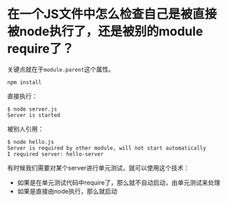 在一个JS文件中怎么检查自己是被直接被node执行了，还是被别的module require了？
================================================

关键点就在于`module.parent`这个属性。

```
npm install
```

直接执行：

```
$ node server.js
Server is started
```

被别人引用：

```
$ node hello.js
Server is required by other module, will not start automatically
I required server: hello-server
```

有时候我们需要对某个server进行单元测试，就可以使用这个技术：
- 如果是在单元测试代码中require了，那么就不自动启动，由单元测试来处理
- 如果是直接由node执行，那么就启动